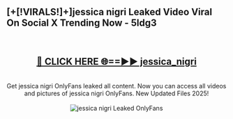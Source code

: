 <h2>[+[!VIRALS!]+]jessica nigri Leaked Video Viral On Social X Trending Now - 5ldg3</h2>
<br>
<div align="center">
<h2><a href="https://libra.edu.pl?jessica_nigri" rel="nofollow">🔴 CLICK HERE 🌐==►► jessica_nigri</a></h2>
<br>
Get jessica nigri OnlyFans leaked all content. Now you can access all videos and pictures of jessica nigri OnlyFans. New Updated Files 2025!
<br>
<br>
<a href="https://libra.edu.pl?jessica_nigri" rel="nofollow" data-target="animated-image.originalLink"><img src="https://i.ibb.co.com/WyWwxjT/player-gif2.gif" alt="jessica nigri Leaked OnlyFans" style="max-width: 100%; display: inline-block;" data-target="animated-image.originalImage"></a>
</div>
<br>